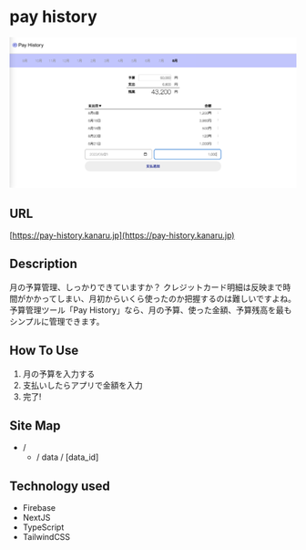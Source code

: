 # pay history

![screenshot](public/img/screenshot.png)

## URL

[https://pay-history.kanaru.jp](https://pay-history.kanaru.jp)

## Description

月の予算管理、しっかりできていますか？
クレジットカード明細は反映まで時間がかかってしまい、月初からいくら使ったのか把握するのは難しいですよね。
予算管理ツール「Pay History」なら、月の予算、使った金額、予算残高を最もシンプルに管理できます。

## How To Use

1. 月の予算を入力する
2. 支払いしたらアプリで金額を入力
3. 完了!

## Site Map

- /
  - / data / [data_id]

## Technology used

- Firebase
- NextJS
- TypeScript
- TailwindCSS
